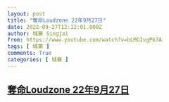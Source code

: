```yaml
---
layout: post
title: "奪命Loudzone 22年9月27日"
date: 2022-09-27T12:12:01.000Z
author: 城寨 Singjai
from: https://www.youtube.com/watch?v=bLMGIvgP67A
tags: [ 城寨 ]
comments: True
categories: [ 城寨 ]
---
```

<!--1664280721000-->
[奪命Loudzone 22年9月27日](https://www.youtube.com/watch?v=bLMGIvgP67A)
------

<div>

</div>

